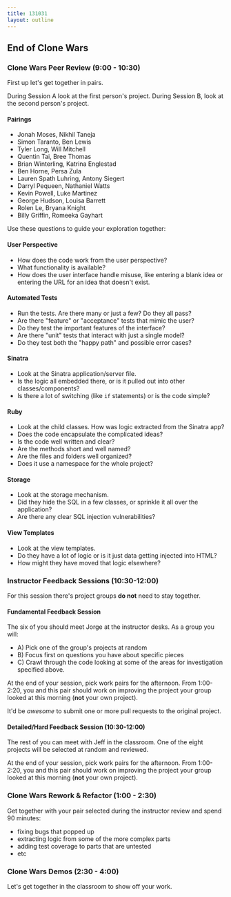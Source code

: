```yaml
---
title: 131031
layout: outline
---
```


## End of Clone Wars

### Clone Wars Peer Review (9:00 - 10:30)

First up let's get together in pairs.

During Session A look at the first person's project. During Session B, look at the second person's project.

#### Pairings 

* Jonah Moses, Nikhil Taneja
* Simon Taranto, Ben Lewis
* Tyler Long, Will Mitchell
* Quentin Tai, Bree Thomas
* Brian Winterling, Katrina Englestad
* Ben Horne, Persa Zula
* Lauren Spath Luhring, Antony Siegert
* Darryl Pequeen, Nathaniel Watts
* Kevin Powell, Luke Martinez
* George Hudson, Louisa Barrett
* Rolen Le, Bryana Knight
* Billy Griffin, Romeeka Gayhart

Use these questions to guide your exploration together:

#### User Perspective

* How does the code work from the user perspective?
* What functionality is available?
* How does the user interface handle misuse, like entering a blank idea or entering the URL for an idea that doesn't exist.

#### Automated Tests

* Run the tests. Are there many or just a few? Do they all pass?
* Are there "feature" or "acceptance" tests that mimic the user?
* Do they test the important features of the interface?
* Are there "unit" tests that interact with just a single model?
* Do they test both the "happy path" and possible error cases?

#### Sinatra

* Look at the Sinatra application/server file.
* Is the logic all embedded there, or is it pulled out into other classes/components?
* Is there a lot of switching (like `if` statements) or is the code simple?

#### Ruby

* Look at the child classes. How was logic extracted from the Sinatra app?
* Does the code encapsulate the complicated ideas?
* Is the code well written and clear?
* Are the methods short and well named?
* Are the files and folders well organized?
* Does it use a namespace for the whole project?

#### Storage

* Look at the storage mechanism.
* Did they hide the SQL in a few classes, or sprinkle it all over the application?
* Are there any clear SQL injection vulnerabilities?

#### View Templates

* Look at the view templates.
* Do they have a lot of logic or is it just data getting injected into HTML?
* How might they have moved that logic elsewhere?

### Instructor Feedback Sessions (10:30-12:00)

For this session there's project groups **do not** need to stay together.

#### Fundamental Feedback Session

The six of you should meet Jorge at the instructor desks. As a group you will:

* A) Pick one of the group's projects at random
* B) Focus first on questions you have about specific pieces
* C) Crawl through the code looking at some of the areas for investigation specified above.

At the end of your session, pick work pairs for the afternoon. From 1:00-2:20, you and this pair should work on improving the project your group looked at this morning (**not** your own project).

It'd be *awesome* to submit one or more pull requests to the original project.

#### Detailed/Hard Feedback Session (10:30-12:00)

The rest of you can meet with Jeff in the classroom. One of the eight projects will be selected at random and reviewed.

At the end of your session, pick work pairs for the afternoon. From 1:00-2:20, you and this pair should work on improving the project your group looked at this morning (**not** your own project).

### Clone Wars Rework & Refactor (1:00 - 2:30)

Get together with your pair selected during the instructor review and spend 90 minutes:

* fixing bugs that popped up
* extracting logic from some of the more complex parts
* adding test coverage to parts that are untested
* etc

### Clone Wars Demos (2:30 - 4:00)

Let's get together in the classroom to show off your work.
